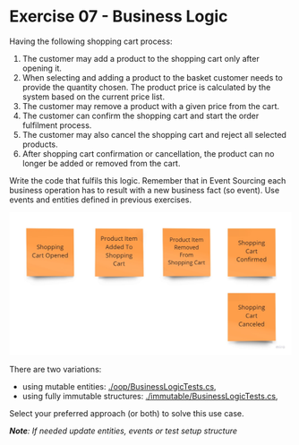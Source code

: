 # Exercise 07 - Business Logic

Having the following shopping cart process:

1. The customer may add a product to the shopping cart only after opening it.
2. When selecting and adding a product to the basket customer needs to provide the quantity chosen. The product price is calculated by the system based on the current price list.
3. The customer may remove a product with a given price from the cart.
4. The customer can confirm the shopping cart and start the order fulfilment process.
5. The customer may also cancel the shopping cart and reject all selected products.
6. After shopping cart confirmation or cancellation, the product can no longer be added or removed from the cart.

Write the code that fulfils this logic. Remember that in Event Sourcing each business operation has to result with a new business fact (so event). Use events and entities defined in previous exercises.

![events](./assets/events.jpg)

There are two variations:

- using mutable entities: [./oop/BusinessLogicTests.cs](./oop/businessLogic.exercise.test.ts),
- using fully immutable structures: [./immutable/BusinessLogicTests.cs](./immutable/businessLogic.exercise.test.ts),

Select your preferred approach (or both) to solve this use case.

_**Note**: If needed update entities, events or test setup structure_
